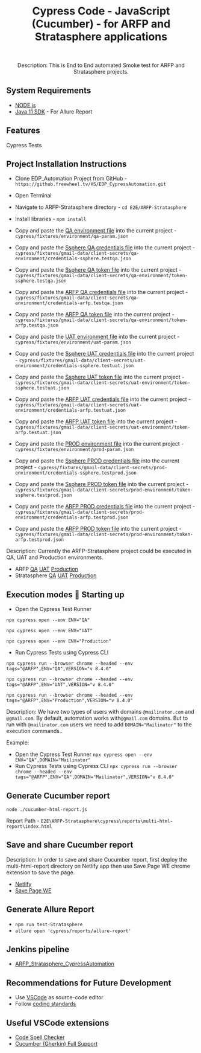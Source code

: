 <h1 align="center"> Cypress Code - JavaScript (Cucumber) - for ARFP and Stratasphere applications  </h1> <br>

<p align="center">
  Description: This is End to End automated Smoke test for ARFP and Stratasphere projects.
</p>

## System Requirements
* [NODE.js](https://nodejs.org/en)
* [Java 11 SDK](https://www.oracle.com/au/java/technologies/javase/jdk11-archive-downloads.html) - For Allure Report

## Features
Cypress Tests

## Project Installation Instructions
* Clone EDP_Automation Project from GitHub - `https://github.freewheel.tv/HS/EDP_CypressAutomation.git`
* Open Terminal
* Navigate to ARFP-Stratasphere directory - `cd E2E/ARFP-Stratasphere`
* Install libraries - `npm install`
* Copy and paste the [QA environment file](https://jenkins-strata.freewheel.tv/job/Strata/job/TestAutomation/configfiles/editConfig?id=2a6e4dde-90fd-4b33-870c-94e1ac74261e) into the current project - `cypress/fixtures/environment/qa-param.json`
* Copy and paste the [Ssphere QA credentials file](https://jenkins-strata.freewheel.tv/job/Strata/job/TestAutomation/configfiles/editConfig?id=9bc10f95-6d44-4f34-80fe-e76bb167b9a8) into the current project - `cypress/fixtures/gmail-data/client-secrets/qa-environment/credentials-ssphere.testqa.json`
* Copy and paste the [Ssphere QA token file](https://jenkins-strata.freewheel.tv/job/Strata/job/TestAutomation/configfiles/editConfig?id=bed5c51f-2bbd-404a-899e-3dc864d4442f) into the current project - `cypress/fixtures/gmail-data/client-secrets/qa-environment/token-ssphere.testqa.json`
* Copy and paste the [ARFP QA credentials file](https://jenkins-strata.freewheel.tv/job/Strata/job/TestAutomation/configfiles/editConfig?id=4255826b-6415-484f-87f8-43aa8cadabb3) into the current project - `cypress/fixtures/gmail-data/client-secrets/qa-environment/credentials-arfp.testqa.json`
* Copy and paste the [ARFP QA token file](https://jenkins-strata.freewheel.tv/job/Strata/job/TestAutomation/configfiles/editConfig?id=35f198df-dd05-428b-aee4-791ae062328e) into the current project - `cypress/fixtures/gmail-data/client-secrets/qa-environment/token-arfp.testqa.json`
* Copy and paste the [UAT environment file](https://jenkins-strata.freewheel.tv/job/Strata/job/TestAutomation/configfiles/editConfig?id=10596465-25c2-4869-93fe-1b8c63a3dec6) into the current project - `cypress/fixtures/environment/uat-param.json`
* Copy and paste the [Ssphere UAT credentials file](https://jenkins-strata.freewheel.tv/job/Strata/job/TestAutomation/configfiles/editConfig?id=57fe633a-ea69-44de-8322-8bc705fa9332) into the current project - `cypress/fixtures/gmail-data/client-secrets/uat-environment/credentials-ssphere.testuat.json`
* Copy and paste the [Ssphere UAT token file](https://jenkins-strata.freewheel.tv/job/Strata/job/TestAutomation/configfiles/editConfig?id=bb5e457e-bef5-4a87-83f4-936df7a1c85d) into the current project - `cypress/fixtures/gmail-data/client-secrets/uat-environment/token-ssphere.testuat.json`
* Copy and paste the [ARFP UAT credentials file](https://jenkins-strata.freewheel.tv/job/Strata/job/TestAutomation/configfiles/editConfig?id=29d743f1-0e58-4bb1-b04d-dfbe2f7f79d8) into the current project - `cypress/fixtures/gmail-data/client-secrets/uat-environment/credentials-arfp.testuat.json`
* Copy and paste the [ARFP UAT token file](https://jenkins-strata.freewheel.tv/job/Strata/job/TestAutomation/configfiles/editConfig?id=d9e342ab-5464-42cd-9d93-5c1db7c5d9f3) into the current project - `cypress/fixtures/gmail-data/client-secrets/uat-environment/token-arfp.testuat.json`
* Copy and paste the [PROD environment file](https://jenkins-strata.freewheel.tv/job/Strata/job/TestAutomation/configfiles/editConfig?id=1ad0b80a-404d-45ac-81b1-71cd259794d1) into the current project - `cypress/fixtures/environment/prod-param.json`
* Copy and paste the [Ssphere PROD credentials file](https://jenkins-strata.freewheel.tv/job/Strata/job/TestAutomation/configfiles/editConfig?id=f12eeccf-0cbc-4732-86b9-4b7699c45cbd) into the current project - `cypress/fixtures/gmail-data/client-secrets/prod-environment/credentials-ssphere.testprod.json`
* Copy and paste the [Ssphere PROD token file](https://jenkins-strata.freewheel.tv/job/Strata/job/TestAutomation/configfiles/editConfig?id=8ab00118-f24e-4d98-90cc-7d1b56524bea) into the current project - `cypress/fixtures/gmail-data/client-secrets/prod-environment/token-ssphere.testprod.json`

* Copy and paste the [ARFP PROD credentials file](https://jenkins-strata.freewheel.tv/job/Strata/job/TestAutomation/configfiles/editConfig?id=8b27df77-7989-498b-9a59-9e3b417777e6) into the current project - `cypress/fixtures/gmail-data/client-secrets/prod-environment/credentials-arfp.testprod.json`

* Copy and paste the [ARFP PROD token file](https://jenkins-strata.freewheel.tv/job/Strata/job/TestAutomation/configfiles/editConfig?id=344cddea-4dd2-4626-8901-01172620eb96) into the current project - `cypress/fixtures/gmail-data/client-secrets/prod-environment/token-arfp.testprod.json`

<p align="left">
  Description: Currently the ARFP-Stratasphere project could be executed in QA, UAT and Production environments.
</p>

* ARFP 
[QA](https://2wayrfpqa.pregotostrata.com/RFP)
[UAT](https://2wayrfpuat.gotostrata.com/RFP)
[Production](https://2wayrfp.gotostrata.com/RFP)
* Stratasphere 
[QA](https://ssphereqa.pregotostrata.com/ui_new#/)
[UAT](https://ssphereuat.gotostrata.com/ui_new#/)
[Production](https://2wayrfp.gotostrata.com/RFP)

## Execution modes 🤖 Starting up
* Open the Cypress Test Runner

`npx cypress open --env ENV="QA"`

`npx cypress open --env ENV="UAT"`

`npx cypress open --env ENV="Production"`

* Run Cypress Tests using Cypress CLI

`npx cypress run --browser chrome --headed --env tags="@ARFP",ENV="QA",VERSION="v 8.4.0"`

`npx cypress run --browser chrome --headed --env tags="@ARFP",ENV="UAT",VERSION="v 8.4.0"`

`npx cypress run --browser chrome --headed --env tags="@ARFP",ENV="Production",VERSION="v 8.4.0"`

  Description: We have two types of users with domains `@mailinator.com` and `@gmail.com`. By default, automation works with`@gmail.com` domains. But to run with `@mailinator.com` users we need to add `DOMAIN="Mailinator"` to the execution commands..

  Example:
* Open the Cypress Test Runner
`npx cypress open --env ENV="QA",DOMAIN="Mailinator"`
* Run Cypress Tests using Cypress CLI
`npx cypress run --browser chrome --headed --env tags="@ARFP",ENV="QA",DOMAIN="Mailinator",VERSION="v 8.4.0"`

## Generate Cucumber report
`node ./cucumber-html-report.js`

Report Path - `E2E\ARFP-Stratasphere\cypress\reports\multi-html-report\index.html`

## Save and share Cucumber report
<p align="left">
  Description: In order to save and share Cucumber report, first deploy the multi-html-report directory on Netlify app then use Save Page WE chrome extension to save the page.
</p>

* [Netlify](https://app.netlify.com/)
* [Save Page WE](https://chrome.google.com/webstore/detail/save-page-we/dhhpefjklgkmgeafimnjhojgjamoafof)

## Generate Allure Report 
* `npm run test-Stratasphere`
* `allure open 'cypress/reports/allure-report'`

## Jenkins pipeline
* [ARFP_Stratasphere_CypressAutomation](https://jenkins-strata.freewheel.tv/job/Strata/job/TestAutomation/job/ARFP_Stratasphere_CypressAutomation/)


## Recommendations for Future Development 
* Use [VSCode](https://code.visualstudio.com/download) as source-code editor
* Follow [coding standards](https://wiki.freewheel.tv/display/FWMVPD/Cypress+Knowledge+Base)

## Useful VSCode extensions
* [Code Spell Checker](https://marketplace.visualstudio.com/items?itemName=streetsidesoftware.code-spell-checker)
* [Cucumber (Gherkin) Full Support](https://marketplace.visualstudio.com/items?itemName=alexkrechik.cucumberautocomplete)